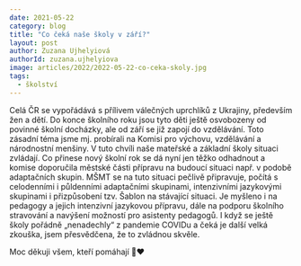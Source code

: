 ```yaml
---
date: 2021-05-22
category: blog
title: "Co čeká naše školy v září?"
layout: post
author: Zuzana Ujhelyiová
authorId: zuzana.ujhelyiova
image: articles/2022/2022-05-22-co-ceka-skoly.jpg
tags: 
  - školství
---
```


Celá ČR se vypořádává s přílivem válečných uprchlíků z Ukrajiny, především žen a dětí. Do konce školního roku jsou tyto děti ještě osvobozeny od povinné školní docházky, ale od září se již zapojí do vzdělávání. Toto zásadní téma jsme mj. probírali na Komisi pro výchovu, vzdělávání a národnostní menšiny. V tuto chvíli naše mateřské a základní školy situaci zvládají. Co přinese nový školní rok se dá nyní jen těžko odhadnout a komise doporučila městské části přípravu na budoucí situaci např. v podobě adaptačních skupin. MŠMT se na tuto situaci pečlivě připravuje, počítá s celodenními i půldenními adaptačními skupinami, intenzivními jazykovými skupinami i přizpůsobení tzv. Šablon na stávající situaci. Je myšleno i na pedagogy a jejich intenzivní jazykovou přípravu, dále na podporu školního stravování a navýšení možností pro asistenty pedagogů. I když se ještě školy pořádně „nenadechly“ z pandemie COVIDu a čeká je další velká zkouška, jsem přesvědčena, že to zvládnou skvěle.

Moc děkuji všem, kteří pomáhají 🙏❤️

